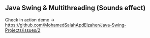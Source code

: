 ## Java Swing & Multithreading (Sounds effect)

Check in action demo -> https://github.com/MohamedSalahApdElzaher/Java-Swing-Projects/issues/2

